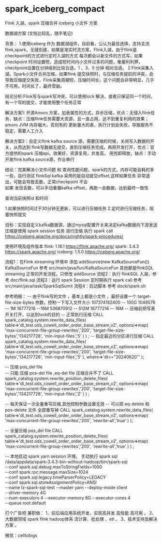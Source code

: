 # spark_iceberg_compact
Flink 入湖，spark 压缩合并 iceberg 小文件 方案


数据湖方案 (文档比较乱，随手笔记)


背景：
1.使用iceberg 作为 数据湖组件，目前看，公认为最佳选择，支持主流flink,spark，无缝衔接，如果是准实时流方案，Flink入湖，由于flink是checkpoint的方式进行定时入湖的方式
每次都会以新文件的方式写，如果checkpoint 时间设置短，造成短时间内小文件过多的问题，衡量利利弊，checkpoint设置在分钟级别比较合适。1 、3、5 分钟 相对合适。
2.Flink采集入湖，Spark小文件合并压缩，如果flink 提交快照时，与压缩任务提前的冲突，会导致压缩提交失败，Flink采集周期短，压缩时间长，这个问题会非常明显，几乎不可用，时间长了，最终雪崩。

结论分析:Flink写与spark写冲突，可以使用lock 解决，或者只保证同一个时间，有一个写的提交，才能使用整个任务正常

解决方案1: 开源Amoro 方案，加表属性的方式，异步压缩，优点：无侵入flink任务，缺点：压缩flink任务需要大资源，且一直占用，达不到重复利用的效果；amoro JVM 内存偏大，否则有的 更新量大的表，执行计划会失败，导致服务不稳定，需要人工介入

解决方案2：自定义flink kafka source 源，需要压缩的时候，关闭写入数据的开关，从而达到 flink写数据无提交，直到压缩任务完成，再把开发打开，优点：官方提供的spark 压缩api，效果好，资源复用，并发高，
用完即释放，缺点：手动开发flink kafka source源，作业串行

结论：完美解决小文件问题 和 查询性能问题，spark的方式，内存可能会耗的多一些，自行测试
     flinkSql kafka 采用的是自动提交offset,这样如果任务 异常退出，可能会导致丢数，正常checkpoint 不会  
     如果 发现丢数，可以手动重置kafka offset，再跑一会数据，达到最终一致性

查询当前快照id 和时间

1.如果快照时间过于30分钟无更新，可以进行压缩任务
2.定时进行压缩任务，阻塞快照提交

目标：实现自定义kafka数据源，通过mysql配置开关来决定kafka数据向下游发送
压缩是使用 spark session 任务 进行压缩 执行 spark call
https://iceberg.apache.org/docs/nightly/spark-procedures/

使用环境及组件版本
flink: 1.18.1   https://flink.apache.org/
spark: 3.4.3    https://spark.apache.org/
iceberg: 1.5.0  https://iceberg.apache.org/


流程1：在Flink streaming 环境中 添加 addSource(new KafkaSourceFun())
     KafkaSourceFun 参考 src/main/java/fun/KafkaSourceFun 
      其他都是flinkSQL streaming 正常的开发流程，只修改 addSource 
流程2：执行 flinkSQL 入湖，参考 doc/flink.sql
流程3：运行 spark Session 定时期执行 spark call 
      参考 src/main/java/task/SparkSqlSumit
流程4：启动脚本
      参考 dock/spark.sh



参考明细：
-- 由于flink写的文件 ，基本上都是小文件 ，最好设置一个 target-file-size-bytes 参数，控制一下写入文件大小
107374182400 -- 100G
1048576      -- 1M
16777216     --16M
536870912  -- 512M
16777216   -- 16M
-- 压缩前把写表开关打开，以达到lock的目的
-- 正常执行压缩
CALL spark_catalog.system.rewrite_data_files(
table=>'dl_test.ods_cowell_order_order_base_stream_v2',
options=>map(
'max-concurrent-file-group-rewrites','200',
'target-file-size-bytes','134217728',
'min-input-files','5'
)
)
;
-- 指定最近的分区进行压缩
CALL spark_catalog.system.rewrite_data_files(
table=>'dl_test.ods_cowell_order_order_base_stream_v2',
options=>map(
'max-concurrent-file-group-rewrites','200',
'target-file-size-bytes','134217728',
'min-input-files','5'
),
where=>'dt>="20240620"'
);

-- 压缩 pos_del file  
-- 只能 压缩 pos-del file ,eq-del file 压缩合并不了
CALL spark_catalog.system.rewrite_position_delete_files(
table=>'dl_test.ods_cowell_order_order_base_stream_v2',
options=>map(
'max-concurrent-file-group-rewrites','200',
'target-file-size-bytes','134217728',
'min-input-files','2'
)
)
;

-- 每天保证一次全量重写压缩,其他控制参数设置无效
-- 可以把 eq-delete  和 pos-delete 文件 全部重写掉 
CALL spark_catalog.system.rewrite_data_files(
table=>'dl_test.ods_cowell_order_order_base_stream_v2',
options=>map(
'max-concurrent-file-group-rewrites','200',
'rewrite-all','true'
)
);


-- 全量压缩 pos_del file
CALL spark_catalog.system.rewrite_position_delete_files(
table=>'dl_test.ods_cowell_order_order_base_stream_v2',
options=>map(
'max-concurrent-file-group-rewrites','200',
'rewrite-all','true'
)
)
;


-- 本地启动 spark yarn session 环境， 手动执行 spark sql 
/data/appdata/spark-3.4.3-bin-without-hadoop/bin/spark-sql \
--conf spark.sql.debug.maxToStringFields=1000 \
--conf spark.rpc.message.maxSize=1024 \
--conf spark.sql.legacy.timeParserPolicy=LEGACY \
--conf spark.sql.storeAssignmentPolicy=ANSI \
--name lz-spark-sql-test --master yarn --deploy-mode client \
--driver-memory 4G \
--num-executors 4 --executor-memory 8G --executor-cores 4  \
--queue root.default



打个广告吧
兼职做：
1、前后端应用系统开发，实现高并发 高性能 高可用 。
2、大数据领域 spark flink hadoop体系 流计算、批处理 、etl 。
3、技术支持及解决方案 。

微信：celltobigs

